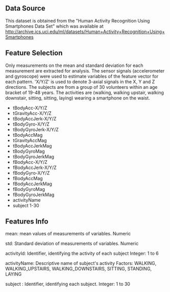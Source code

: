 ## Data Source
This dataset is obtained from the "Human Activity Recognition Using Smartphones Data Set" which was  available at http://archive.ics.uci.edu/ml/datasets/Human+Activity+Recognition+Using+Smartphones

## Feature Selection
Only measurements on the mean and standard deviation for each measurement are extracted for analysis.
The sensor signals (accelerometer and gyroscope) were used to estimate variables of the feature vector for each pattern.
'X/Y/Z' is used to denote 3-axial signals in the X, Y and Z directions.
The subjects are from a group of 30 volunteers within an age bracket of 19-48 years.
The activities are (walking, walking upstair, walking downstair, sitting, sitting, laying) wearing a smartphone on the waist.

* tBodyAcc-X/Y/Z
* tGravityAcc-X/Y/Z
* tBodyAccJerk-X/Y/Z
* tBodyGyro-X/Y/Z
* tBodyGyroJerk-X/Y/Z
* tBodyAccMag
* tGravityAccMag
* tBodyAccJerkMag
* tBodyGyroMag
* tBodyGyroJerkMag
* fBodyAcc-X/Y/Z
* fBodyAccJerk-X/Y/Z
* fBodyGyro-X/Y/Z
* fBodyAccMag
* fBodyAccJerkMag
* fBodyGyroMag
* fBodyGyroJerkMag
* activityName
* subject 1-30 

## Features Info
mean: mean values of measurements of variables. Numeric

std: Standard deviation of measurements of variables. Numeric

activityId: Identifier, identifying the activity of each subject 
Integer: 1 to 6

activityName: Descriptive name of subject's activity 
Factors: WALKING, WALKING_UPSTAIRS, WALKING_DOWNSTAIRS, SITTING, STANDING, LAYING

subject : Identifier, identifying each subject. Integer: 1 to 30
